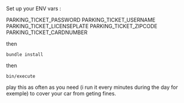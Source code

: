 Set up your ENV vars : 

PARKING_TICKET_PASSWORD
PARKING_TICKET_USERNAME
PARKING_TICKET_LICENSEPLATE
PARKING_TICKET_ZIPCODE
PARKING_TICKET_CARDNUMBER

then 

`bundle install` 

then 

`bin/execute`

play this as often as you need (i run it every minutes during the day for exemple) to cover your car from geting fines. 
